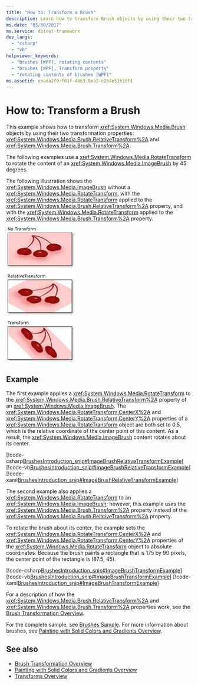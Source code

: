 ```yaml
---
title: "How to: Transform a Brush"
description: Learn how to transform Brush objects by using their two transformation properties RelativeTransform and Transform.
ms.date: "03/30/2017"
ms.service: dotnet-framework
dev_langs: 
  - "csharp"
  - "vb"
helpviewer_keywords: 
  - "brushes [WPF], rotating contents"
  - "brushes [WPF], Transform property"
  - "rotating contents of brushes [WPF]"
ms.assetid: ebada2f9-f01f-4863-9ea2-c2e4e51610f1
---
```

# How to: Transform a Brush

This example shows how to transform <xref:System.Windows.Media.Brush> objects by using their two transformation properties: <xref:System.Windows.Media.Brush.RelativeTransform%2A> and <xref:System.Windows.Media.Brush.Transform%2A>.  
  
 The following examples use a <xref:System.Windows.Media.RotateTransform> to rotate the content of an <xref:System.Windows.Media.ImageBrush> by 45 degrees.  
  
 The following illustration shows the <xref:System.Windows.Media.ImageBrush> without a <xref:System.Windows.Media.RotateTransform>, with the <xref:System.Windows.Media.RotateTransform> applied to the <xref:System.Windows.Media.Brush.RelativeTransform%2A> property, and with the <xref:System.Windows.Media.RotateTransform> applied to the <xref:System.Windows.Media.Brush.Transform%2A> property.  
  
 ![Brush RelativeTransform and Transform settings](./media/wcpsdk-graphicsmm-transformandrelativetransform.png "wcpsdk_graphicsmm_transformandrelativetransform")  
  
## Example  

 The first example applies a <xref:System.Windows.Media.RotateTransform> to the <xref:System.Windows.Media.Brush.RelativeTransform%2A> property of an <xref:System.Windows.Media.ImageBrush>. The <xref:System.Windows.Media.RotateTransform.CenterX%2A> and <xref:System.Windows.Media.RotateTransform.CenterY%2A> properties of a <xref:System.Windows.Media.RotateTransform> object are both set to 0.5, which is the relative coordinate of the center point of this content. As a result, the <xref:System.Windows.Media.ImageBrush> content rotates about its center.  
  
 [!code-csharp[BrushesIntroduction_snip#ImageBrushRelativeTransformExample](~/samples/snippets/csharp/VS_Snippets_Wpf/BrushesIntroduction_snip/CSharp/BrushTransformExample.cs#imagebrushrelativetransformexample)]
 [!code-vb[BrushesIntroduction_snip#ImageBrushRelativeTransformExample](~/samples/snippets/visualbasic/VS_Snippets_Wpf/BrushesIntroduction_snip/visualbasic/brushtransformexample.vb#imagebrushrelativetransformexample)]
 [!code-xaml[BrushesIntroduction_snip#ImageBrushRelativeTransformExample](~/samples/snippets/xaml/VS_Snippets_Wpf/BrushesIntroduction_snip/XAML/BrushTransformExample.xaml#imagebrushrelativetransformexample)]  
  
 The second example also applies a <xref:System.Windows.Media.RotateTransform> to an <xref:System.Windows.Media.ImageBrush>; however, this example uses the <xref:System.Windows.Media.Brush.Transform%2A> property instead of the <xref:System.Windows.Media.Brush.RelativeTransform%2A> property.  
  
 To rotate the brush about its center, the example sets the <xref:System.Windows.Media.RotateTransform.CenterX%2A> and <xref:System.Windows.Media.RotateTransform.CenterY%2A> properties of the <xref:System.Windows.Media.RotateTransform> object to absolute coordinates. Because the brush paints a rectangle that is 175 by 90 pixels, the center point of the rectangle is (87.5, 45).  
  
 [!code-csharp[BrushesIntroduction_snip#ImageBrushTransformExample](~/samples/snippets/csharp/VS_Snippets_Wpf/BrushesIntroduction_snip/CSharp/BrushTransformExample.cs#imagebrushtransformexample)]
 [!code-vb[BrushesIntroduction_snip#ImageBrushTransformExample](~/samples/snippets/visualbasic/VS_Snippets_Wpf/BrushesIntroduction_snip/visualbasic/brushtransformexample.vb#imagebrushtransformexample)]
 [!code-xaml[BrushesIntroduction_snip#ImageBrushTransformExample](~/samples/snippets/xaml/VS_Snippets_Wpf/BrushesIntroduction_snip/XAML/BrushTransformExample.xaml#imagebrushtransformexample)]  
  
 For a description of how the <xref:System.Windows.Media.Brush.RelativeTransform%2A> and <xref:System.Windows.Media.Brush.Transform%2A> properties work, see the [Brush Transformation Overview](brush-transformation-overview.md).  
  
 For the complete sample, see [Brushes Sample](https://github.com/Microsoft/WPF-Samples/tree/master/Graphics/Brushes). For more information about brushes, see [Painting with Solid Colors and Gradients Overview](painting-with-solid-colors-and-gradients-overview.md).  
  
## See also

- [Brush Transformation Overview](brush-transformation-overview.md)
- [Painting with Solid Colors and Gradients Overview](painting-with-solid-colors-and-gradients-overview.md)
- [Transforms Overview](transforms-overview.md)
